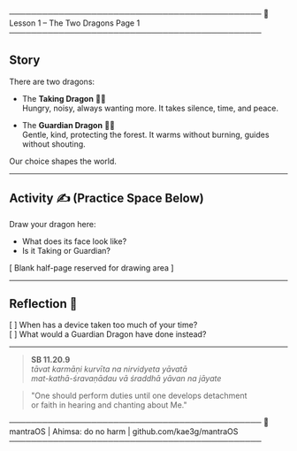 ──────────────────────────────────────────────
🐉  Lesson 1 – The Two Dragons                          Page 1
──────────────────────────────────────────────

## Story

There are two dragons:

- The **Taking Dragon** 🐉🔥  
  Hungry, noisy, always wanting more. It takes silence, time, and peace.  

- The **Guardian Dragon** 🐉🌱  
  Gentle, kind, protecting the forest. It warms without burning, guides without shouting.  

Our choice shapes the world.

---

## Activity ✍️  (Practice Space Below)

Draw your dragon here:  
- What does its face look like?  
- Is it Taking or Guardian?  

[ Blank half-page reserved for drawing area ]  

---

## Reflection 🌱

[ ] When has a device taken too much of your time?  
[ ] What would a Guardian Dragon have done instead?  

---

> **SB 11.20.9**  
> *tāvat karmāṇi kurvīta na nirvidyeta yāvatā  
> mat-kathā-śravaṇādau vā śraddhā yāvan na jāyate*  

> "One should perform duties until one develops detachment  
> or faith in hearing and chanting about Me."

──────────────────────────────────────────────
🐉 mantraOS | Ahimsa: do no harm | github.com/kae3g/mantraOS
──────────────────────────────────────────────
